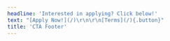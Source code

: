 ```yaml
---
headline: 'Interested in applying? Click below!'
text: "[Apply Now!](/)\r\n\r\n[Terms](/){.button}"
title: 'CTA Footer'
---
```


